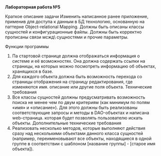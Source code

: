 **Лабораторная работа №5**

Краткое описание задачи
Изменить написанное ранее приложение, применив для доступа к данным в БД технологию, основанную на паттерне Object-relational Mapping. 
Должны быть описаны классы сущностей и конфигурационные файлы. Должны быть корректно прописаны связи мсжд\ сущностями и прочие параметры.

Функции программы
1.	Па стартовой странице должна отображаться информация о системе и её возможностях. Она должна содержать ссылки на страницы, 
на которых можно посмотреть информацию об объектах, хранящихся в базе.
2.	Для каждого объекта должна быть возможность перехода со страницы отображения на страницу редактирования, где изменяются имя. описание или другие поля объекта.
Технические требования
1.	Все классы сущностей должны предусматривать возможность поиска не менее чем по двум критериям (как минимум по полям «имя» и «описание»). 
Для этого должны быть реализованы соответствующие запросы и методы в DAO-объектах и написана web-страница. которая будет позволять пользователю искать объекты.
Дополнительные технические требования
2.	Реализовать несколько методов, которые выполняют действия сразу над несколькими объектами данного класса сущностей (например, 
переименовывают все объекты, находящиеся в одной группе в соответствии с шаблоном [название группы] - [старое имя объекта]).
